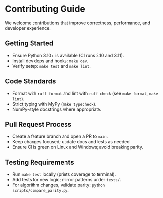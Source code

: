 # Contributing Guide

We welcome contributions that improve correctness, performance, and developer experience.

## Getting Started
- Ensure Python 3.10+ is available (CI runs 3.10 and 3.11).
- Install dev deps and hooks: `make dev`.
- Verify setup: `make test` and `make lint`.

## Code Standards
- Format with `ruff format` and lint with `ruff check` (see `make format`, `make lint`).
- Strict typing with MyPy (`make typecheck`).
- NumPy-style docstrings where appropriate.

## Pull Request Process
- Create a feature branch and open a PR to `main`.
- Keep changes focused; update docs and tests as needed.
- Ensure CI is green on Linux and Windows; avoid breaking parity.

## Testing Requirements
- Run `make test` locally (prints coverage to terminal).
- Add tests for new logic; mirror patterns under `tests/`.
- For algorithm changes, validate parity: `python scripts/compare_parity.py`.
